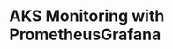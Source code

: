 # AKS Monitoring with PrometheusGrafana                                                                                                                                                                                                                                                                                                                                                                                                                                                                                  
